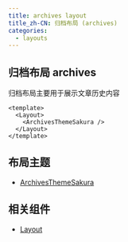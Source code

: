 ```yaml
---
title: archives layout
title_zh-CN: 归档布局 (archives)
categories:
  - layouts
---
```


## 归档布局 archives

归档布局主要用于展示文章历史内容

```vue
<template>
  <Layout>
    <ArchivesThemeSakura />
  </Layout>
</template>
```

## 布局主题

- [ArchivesThemeSakura](/components-themes/ArchivesThemeSakura)

## 相关组件

- [Layout](/components/layout)
